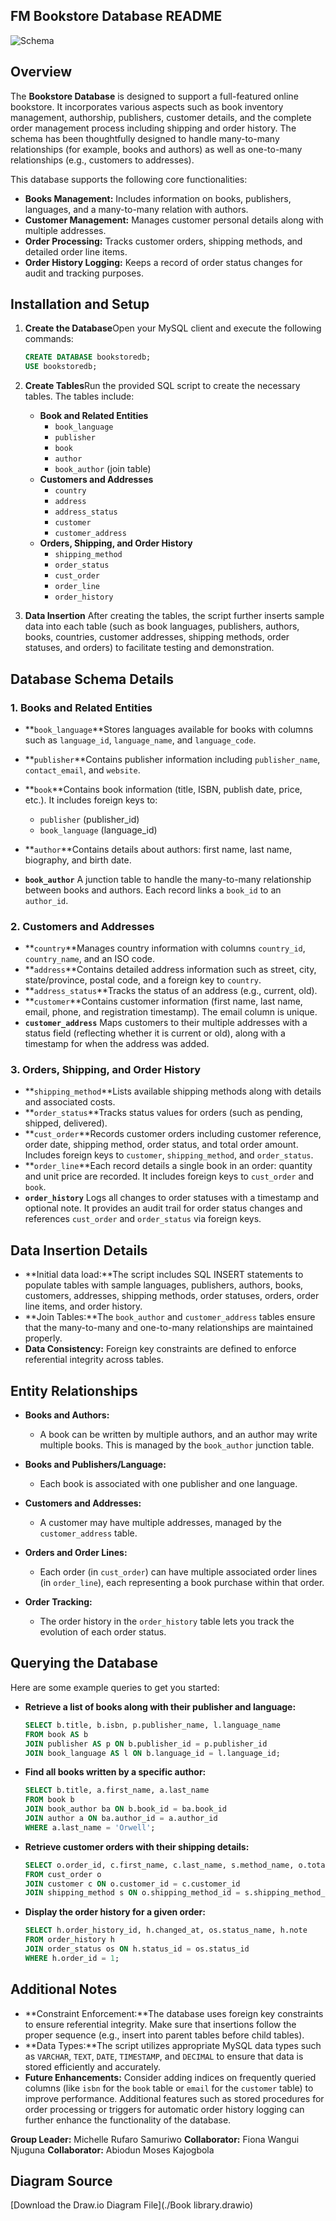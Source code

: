 ## FM Bookstore Database README

![Schema]()

## Overview

The **Bookstore Database** is designed to support a full-featured online bookstore. It incorporates various aspects such as book inventory management, authorship, publishers, customer details, and the complete order management process including shipping and order history. The schema has been thoughtfully designed to handle many-to-many relationships (for example, books and authors) as well as one-to-many relationships (e.g., customers to addresses).

This database supports the following core functionalities:

- **Books Management:** Includes information on books, publishers, languages, and a many-to-many relation with authors.
- **Customer Management:** Manages customer personal details along with multiple addresses.
- **Order Processing:** Tracks customer orders, shipping methods, and detailed order line items.
- **Order History Logging:** Keeps a record of order status changes for audit and tracking purposes.

## Installation and Setup

1. **Create the Database**Open your MySQL client and execute the following commands:

   ```sql
   CREATE DATABASE bookstoredb;
   USE bookstoredb;
   ```
2. **Create Tables**Run the provided SQL script to create the necessary tables. The tables include:

   - **Book and Related Entities**
     - `book_language`
     - `publisher`
     - `book`
     - `author`
     - `book_author` (join table)
   - **Customers and Addresses**
     - `country`
     - `address`
     - `address_status`
     - `customer`
     - `customer_address`
   - **Orders, Shipping, and Order History**
     - `shipping_method`
     - `order_status`
     - `cust_order`
     - `order_line`
     - `order_history`
3. **Data Insertion**
   After creating the tables, the script further inserts sample data into each table (such as book languages, publishers, authors, books, countries, customer addresses, shipping methods, order statuses, and orders) to facilitate testing and demonstration.

## Database Schema Details

### 1. Books and Related Entities

- **`book_language`**Stores languages available for books with columns such as `language_id`, `language_name`, and `language_code`.
- **`publisher`**Contains publisher information including `publisher_name`, `contact_email`, and `website`.
- **`book`**Contains book information (title, ISBN, publish date, price, etc.). It includes foreign keys to:

  - `publisher` (publisher_id)
  - `book_language` (language_id)
- **`author`**Contains details about authors: first name, last name, biography, and birth date.
- **`book_author`**
  A junction table to handle the many-to-many relationship between books and authors. Each record links a `book_id` to an `author_id`.

### 2. Customers and Addresses

- **`country`**Manages country information with columns `country_id`, `country_name`, and an ISO code.
- **`address`**Contains detailed address information such as street, city, state/province, postal code, and a foreign key to `country`.
- **`address_status`**Tracks the status of an address (e.g., current, old).
- **`customer`**Contains customer information (first name, last name, email, phone, and registration timestamp). The email column is unique.
- **`customer_address`**
  Maps customers to their multiple addresses with a status field (reflecting whether it is current or old), along with a timestamp for when the address was added.

### 3. Orders, Shipping, and Order History

- **`shipping_method`**Lists available shipping methods along with details and associated costs.
- **`order_status`**Tracks status values for orders (such as pending, shipped, delivered).
- **`cust_order`**Records customer orders including customer reference, order date, shipping method, order status, and total order amount. Includes foreign keys to `customer`, `shipping_method`, and `order_status`.
- **`order_line`**Each record details a single book in an order: quantity and unit price are recorded. It includes foreign keys to `cust_order` and `book`.
- **`order_history`**
  Logs all changes to order statuses with a timestamp and optional note. It provides an audit trail for order status changes and references `cust_order` and `order_status` via foreign keys.

## Data Insertion Details

- **Initial data load:**The script includes SQL INSERT statements to populate tables with sample languages, publishers, authors, books, customers, addresses, shipping methods, order statuses, orders, order line items, and order history.
- **Join Tables:**The `book_author` and `customer_address` tables ensure that the many-to-many and one-to-many relationships are maintained properly.
- **Data Consistency:**
  Foreign key constraints are defined to enforce referential integrity across tables.

## Entity Relationships

- **Books and Authors:**

  - A book can be written by multiple authors, and an author may write multiple books. This is managed by the `book_author` junction table.
- **Books and Publishers/Language:**

  - Each book is associated with one publisher and one language.
- **Customers and Addresses:**

  - A customer may have multiple addresses, managed by the `customer_address` table.
- **Orders and Order Lines:**

  - Each order (in `cust_order`) can have multiple associated order lines (in `order_line`), each representing a book purchase within that order.
- **Order Tracking:**

  - The order history in the `order_history` table lets you track the evolution of each order status.

## Querying the Database

Here are some example queries to get you started:

- **Retrieve a list of books along with their publisher and language:**

  ```sql
  SELECT b.title, b.isbn, p.publisher_name, l.language_name
  FROM book AS b
  JOIN publisher AS p ON b.publisher_id = p.publisher_id
  JOIN book_language AS l ON b.language_id = l.language_id;
  ```
- **Find all books written by a specific author:**

  ```sql
  SELECT b.title, a.first_name, a.last_name
  FROM book b
  JOIN book_author ba ON b.book_id = ba.book_id
  JOIN author a ON ba.author_id = a.author_id
  WHERE a.last_name = 'Orwell';
  ```
- **Retrieve customer orders with their shipping details:**

  ```sql
  SELECT o.order_id, c.first_name, c.last_name, s.method_name, o.total_amount
  FROM cust_order o
  JOIN customer c ON o.customer_id = c.customer_id
  JOIN shipping_method s ON o.shipping_method_id = s.shipping_method_id;
  ```
- **Display the order history for a given order:**

  ```sql
  SELECT h.order_history_id, h.changed_at, os.status_name, h.note
  FROM order_history h
  JOIN order_status os ON h.status_id = os.status_id
  WHERE h.order_id = 1;
  ```

## Additional Notes

- **Constraint Enforcement:**The database uses foreign key constraints to ensure referential integrity. Make sure that insertions follow the proper sequence (e.g., insert into parent tables before child tables).
- **Data Types:**The script utilizes appropriate MySQL data types such as `VARCHAR`, `TEXT`, `DATE`, `TIMESTAMP`, and `DECIMAL` to ensure that data is stored efficiently and accurately.
- **Future Enhancements:**
  Consider adding indices on frequently queried columns (like `isbn` for the `book` table or `email` for the `customer` table) to improve performance. Additional features such as stored procedures for order processing or triggers for automatic order history logging can further enhance the functionality of the database.

**Group Leader:** Michelle Rufaro Samuriwo
**Collaborator:** Fiona Wangui Njuguna
**Collaborator:** Abiodun Moses Kajogbola

## Diagram Source

[Download the Draw.io Diagram File](./Book library.drawio)
